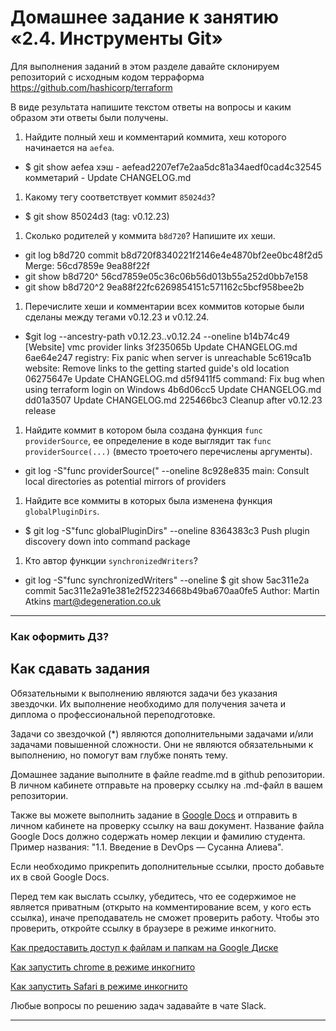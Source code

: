 # Домашнее задание к занятию «2.4. Инструменты Git»

Для выполнения заданий в этом разделе давайте склонируем репозиторий с исходным кодом 
терраформа https://github.com/hashicorp/terraform 

В виде результата напишите текстом ответы на вопросы и каким образом эти ответы были получены. 

1. Найдите полный хеш и комментарий коммита, хеш которого начинается на `aefea`.
*  $ git show aefea
хэш -  aefead2207ef7e2aa5dc81a34aedf0cad4c32545
комметарий -    Update CHANGELOG.md

1. Какому тегу соответствует коммит `85024d3`?
* $ git show  85024d3
(tag: v0.12.23)
1. Сколько родителей у коммита `b8d720`? Напишите их хеши.
* git log b8d720
commit b8d720f8340221f2146e4e4870bf2ee0bc48f2d5
Merge: 56cd7859e 9ea88f22f
* git show b8d720^
56cd7859e05c36c06b56d013b55a252d0bb7e158
* git show b8d720^2 
9ea88f22fc6269854151c571162c5bcf958bee2b

1. Перечислите хеши и комментарии всех коммитов которые были сделаны между тегами  v0.12.23 и v0.12.24.
* $git log  --ancestry-path v0.12.23..v0.12.24  --oneline
b14b74c49 [Website] vmc provider links
3f235065b Update CHANGELOG.md
6ae64e247 registry: Fix panic when server is unreachable
5c619ca1b website: Remove links to the getting started guide's old location
06275647e Update CHANGELOG.md
d5f9411f5 command: Fix bug when using terraform login on Windows
4b6d06cc5 Update CHANGELOG.md
dd01a3507 Update CHANGELOG.md
225466bc3 Cleanup after v0.12.23 release

1. Найдите коммит в котором была создана функция `func providerSource`, ее определение в коде выглядит так `func providerSource(...)` (вместо троеточего перечислены аргументы).
* git log -S"func providerSource(" --oneline
8c928e835 main: Consult local directories as potential mirrors of providers

1. Найдите все коммиты в которых была изменена функция `globalPluginDirs`.
* $ git log -S"func globalPluginDirs" --oneline
8364383c3 Push plugin discovery down into command package

1. Кто автор функции `synchronizedWriters`? 
* git log -S"func synchronizedWriters" --oneline
 $ git show 5ac311e2a
commit 5ac311e2a91e381e2f52234668b49ba670aa0fe5
Author: Martin Atkins <mart@degeneration.co.uk>

 ---

### Как оформить ДЗ?

## Как сдавать задания

Обязательными к выполнению являются задачи без указания звездочки. Их выполнение необходимо для получения зачета и диплома о профессиональной переподготовке.

Задачи со звездочкой (*) являются дополнительными задачами и/или задачами повышенной сложности. Они не являются обязательными к выполнению, но помогут вам глубже понять тему.

Домашнее задание выполните в файле readme.md в github репозитории. В личном кабинете отправьте на проверку ссылку на .md-файл в вашем репозитории.

Также вы можете выполнить задание в [Google Docs](https://docs.google.com/document/u/0/?tgif=d) и отправить в личном кабинете на проверку ссылку на ваш документ.
Название файла Google Docs должно содержать номер лекции и фамилию студента. Пример названия: "1.1. Введение в DevOps — Сусанна Алиева".

Если необходимо прикрепить дополнительные ссылки, просто добавьте их в свой Google Docs.

Перед тем как выслать ссылку, убедитесь, что ее содержимое не является приватным (открыто на комментирование всем, у кого есть ссылка), иначе преподаватель не сможет проверить работу. Чтобы это проверить, откройте ссылку в браузере в режиме инкогнито.

[Как предоставить доступ к файлам и папкам на Google Диске](https://support.google.com/docs/answer/2494822?hl=ru&co=GENIE.Platform%3DDesktop)

[Как запустить chrome в режиме инкогнито ](https://support.google.com/chrome/answer/95464?co=GENIE.Platform%3DDesktop&hl=ru)

[Как запустить  Safari в режиме инкогнито ](https://support.apple.com/ru-ru/guide/safari/ibrw1069/mac)

Любые вопросы по решению задач задавайте в чате Slack.

---
